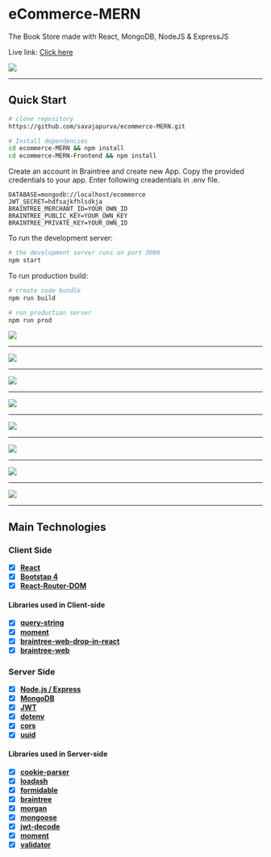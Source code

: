 # eCommerce-MERN
The Book Store made with React, MongoDB, NodeJS &amp; ExpressJS

Live link: <a href="https://reactshop.xyz/" target="_blank"> Click here</a>

<img src="img/React App.png">

---

## Quick Start

```bash
# clone repository
https://github.com/savajapurva/ecommerce-MERN.git

# Install dependencies
cd ecommerce-MERN && npm install
cd ecommerce-MERN-Frontend && npm install

```
Create an account in Braintree and create new App. Copy the provided credentials to your app. 
Enter following creadentials in .env file.

```
DATABASE=mongodb://localhost/ecommerce
JWT_SECRET=hdfsajkfhlsdkja
BRAINTREE_MERCHANT_ID=YOUR_OWN_ID
BRAINTREE_PUBLIC_KEY=YOUR_OWN_KEY
BRAINTREE_PRIVATE_KEY=YOUR_OWN_ID
```

To run the development server:

```bash
# the development server runs on port 3000
npm start
```

To run production build:

```bash
# create code bundle
npm run build

# run production server
npm run prod
```


<img src="img/React App (1).png">

---

<img src="img/React App (4).png">

---

<img src="img/React App (3).png">

---

<img src="img/React App (6).png">

---

<img src="img/React App (8).png">

---

<img src="img/React App (9).png">

---

<img src="img/React App (11).png">

---
<img src="img/React App (10).png">

---

## Main Technologies

### Client Side

- [x] **[React](https://github.com/facebook/react)**
- [x] **[Bootstap 4](https://github.com/twbs/bootstrap/tree/v4-dev)**
- [x] **[React-Router-DOM](https://github.com/ReactTraining/react-router/tree/master/packages/react-router-dom)**

#### Libraries used in Client-side

- [x] **[query-string](https://github.com/sindresorhus/query-string)**
- [x] **[moment](https://github.com/headzoo/react-moment)**
- [x] **[braintree-web-drop-in-react](https://github.com/braintree/braintree-web)**
- [x] **[braintree-web](https://github.com/braintree/braintree-web)**

### Server Side

- [x] **[Node.js / Express](https://github.com/expressjs/express)**
- [x] **[MongoDB](https://github.com/mongodb/mongo)**
- [x] **[JWT](https://github.com/auth0/node-jsonwebtoken)**
- [x] **[dotenv](https://github.com/motdotla/dotenv)**
- [x] **[cors](https://github.com/expressjs/cors)**
- [x] **[uuid](https://github.com/kelektiv/node-uuid)**

#### Libraries used in Server-side

- [x] **[cookie-parser](https://github.com/expressjs/cookie-parser)**
- [x] **[loadash](https://github.com/lodash/lodash)**
- [x] **[formidable](https://github.com/node-formidable/node-formidable)**
- [x] **[braintree](https://github.com/braintree)**
- [x] **[morgan](https://github.com/expressjs/morgan)**
- [x] **[mongoose](http://mongoosejs.com/)**
- [x] **[jwt-decode](https://github.com/auth0/jwt-decode)**
- [x] **[moment](https://momentjs.com/)**
- [x] **[validator](https://github.com/chriso/validator.js)**

